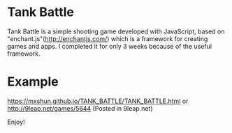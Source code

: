 # Tank Battle
Tank Battle is a simple shooting game developed with JavaScript, based on "enchant.js"(http://enchantjs.com/) which is a framework for creating games and apps.
I completed it for only 3 weeks because of the useful framework.

# Example
https://mxshun.github.io/TANK_BATTLE/TANK_BATTLE.html
or
http://9leap.net/games/5644 (Posted in 9leap.net)

Enjoy!
